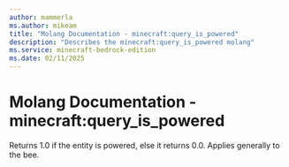 ```yaml
---
author: mammerla
ms.author: mikeam
title: "Molang Documentation - minecraft:query_is_powered"
description: "Describes the minecraft:query_is_powered molang"
ms.service: minecraft-bedrock-edition
ms.date: 02/11/2025 
---
```


# Molang Documentation - minecraft:query_is_powered

Returns 1.0 if the entity is powered, else it returns 0.0. Applies generally to the bee.
